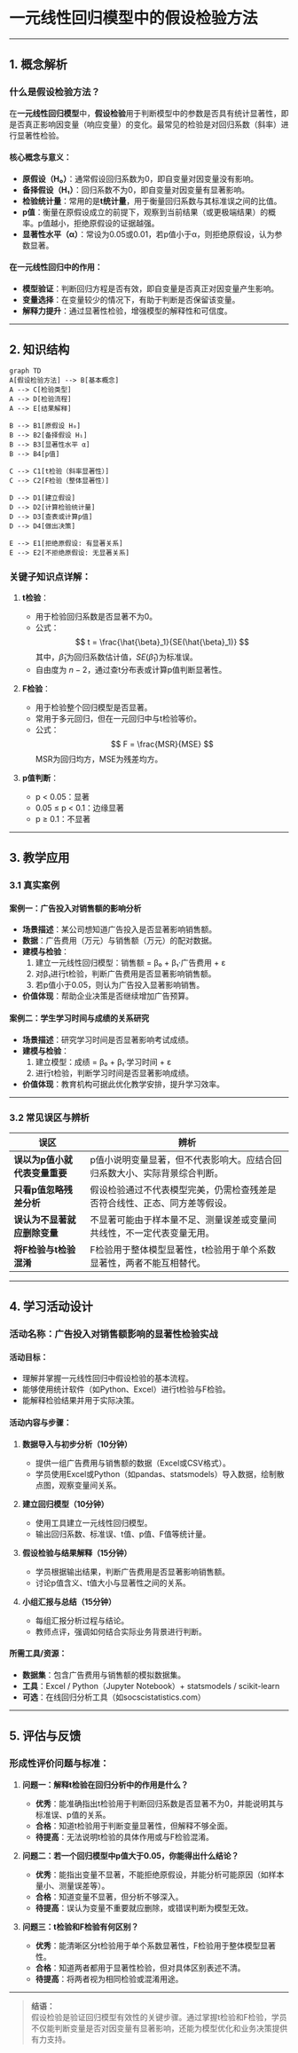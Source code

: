 # 一元线性回归模型中的假设检验方法

---

## 1. 概念解析

### 什么是假设检验方法？

在**一元线性回归模型**中，**假设检验**用于判断模型中的参数是否具有统计显著性，即是否真正影响因变量（响应变量）的变化。最常见的检验是对回归系数（斜率）进行显著性检验。

#### 核心概念与意义：

- **原假设（H₀）**：通常假设回归系数为0，即自变量对因变量没有影响。
- **备择假设（H₁）**：回归系数不为0，即自变量对因变量有显著影响。
- **检验统计量**：常用的是**t统计量**，用于衡量回归系数与其标准误之间的比值。
- **p值**：衡量在原假设成立的前提下，观察到当前结果（或更极端结果）的概率。p值越小，拒绝原假设的证据越强。
- **显著性水平（α）**：常设为0.05或0.01，若p值小于α，则拒绝原假设，认为参数显著。

#### 在一元线性回归中的作用：

- **模型验证**：判断回归方程是否有效，即自变量是否真正对因变量产生影响。
- **变量选择**：在变量较少的情况下，有助于判断是否保留该变量。
- **解释力提升**：通过显著性检验，增强模型的解释性和可信度。

---

## 2. 知识结构

```mermaid
graph TD
A[假设检验方法] --> B[基本概念]
A --> C[检验类型]
A --> D[检验流程]
A --> E[结果解释]

B --> B1[原假设 H₀]
B --> B2[备择假设 H₁]
B --> B3[显著性水平 α]
B --> B4[p值]

C --> C1[t检验（斜率显著性）]
C --> C2[F检验（整体显著性）]

D --> D1[建立假设]
D --> D2[计算检验统计量]
D --> D3[查表或计算p值]
D --> D4[做出决策]

E --> E1[拒绝原假设: 有显著关系]
E --> E2[不拒绝原假设: 无显著关系]
```

### 关键子知识点详解：

1. **t检验**：
   - 用于检验回归系数是否显著不为0。
   - 公式：  
     $$
     t = \frac{\hat{\beta}_1}{SE(\hat{\beta}_1)}
     $$
     其中，$\hat{\beta}_1$为回归系数估计值，$SE(\hat{\beta}_1)$为标准误。
   - 自由度为 $n - 2$，通过查t分布表或计算p值判断显著性。

2. **F检验**：
   - 用于检验整个回归模型是否显著。
   - 常用于多元回归，但在一元回归中与t检验等价。
   - 公式：
     $$
     F = \frac{MSR}{MSE}
     $$
     MSR为回归均方，MSE为残差均方。

3. **p值判断**：
   - p < 0.05：显著
   - 0.05 ≤ p < 0.1：边缘显著
   - p ≥ 0.1：不显著

---

## 3. 教学应用

### 3.1 真实案例

#### 案例一：广告投入对销售额的影响分析

- **场景描述**：某公司想知道广告投入是否显著影响销售额。
- **数据**：广告费用（万元）与销售额（万元）的配对数据。
- **建模与检验**：
  1. 建立一元线性回归模型：销售额 = β₀ + β₁·广告费用 + ε
  2. 对β₁进行t检验，判断广告费用是否显著影响销售额。
  3. 若p值小于0.05，则认为广告投入显著影响销售。
- **价值体现**：帮助企业决策是否继续增加广告预算。

#### 案例二：学生学习时间与成绩的关系研究

- **场景描述**：研究学习时间是否显著影响考试成绩。
- **建模与检验**：
  1. 建立模型：成绩 = β₀ + β₁·学习时间 + ε
  2. 进行t检验，判断学习时间是否显著影响成绩。
- **价值体现**：教育机构可据此优化教学安排，提升学习效率。

---

### 3.2 常见误区与辨析

| 误区 | 辨析 |
|------|------|
| **误以为p值小就代表变量重要** | p值小说明变量显著，但不代表影响大。应结合回归系数大小、实际背景综合判断。 |
| **只看p值忽略残差分析** | 假设检验通过不代表模型完美，仍需检查残差是否符合线性、正态、同方差等假设。 |
| **误认为不显著就应删除变量** | 不显著可能由于样本量不足、测量误差或变量间共线性，不一定代表变量无用。 |
| **将F检验与t检验混淆** | F检验用于整体模型显著性，t检验用于单个系数显著性，两者不能互相替代。 |

---

## 4. 学习活动设计

### 活动名称：**广告投入对销售额影响的显著性检验实战**

#### 活动目标：

- 理解并掌握一元线性回归中假设检验的基本流程。
- 能够使用统计软件（如Python、Excel）进行t检验与F检验。
- 能解释检验结果并用于实际决策。

#### 活动内容与步骤：

1. **数据导入与初步分析（10分钟）**
   - 提供一组广告费用与销售额的数据（Excel或CSV格式）。
   - 学员使用Excel或Python（如pandas、statsmodels）导入数据，绘制散点图，观察变量间关系。

2. **建立回归模型（10分钟）**
   - 使用工具建立一元线性回归模型。
   - 输出回归系数、标准误、t值、p值、F值等统计量。

3. **假设检验与结果解释（15分钟）**
   - 学员根据输出结果，判断广告费用是否显著影响销售额。
   - 讨论p值含义、t值大小与显著性之间的关系。

4. **小组汇报与总结（15分钟）**
   - 每组汇报分析过程与结论。
   - 教师点评，强调如何结合实际业务背景进行判断。

#### 所需工具/资源：

- **数据集**：包含广告费用与销售额的模拟数据集。
- **工具**：Excel / Python（Jupyter Notebook）+ statsmodels / scikit-learn
- **可选**：在线回归分析工具（如socscistatistics.com）

---

## 5. 评估与反馈

### 形成性评价问题与标准：

1. **问题一：解释t检验在回归分析中的作用是什么？**
   - **优秀**：能准确指出t检验用于判断回归系数是否显著不为0，并能说明其与标准误、p值的关系。
   - **合格**：知道t检验用于判断变量显著性，但解释不够全面。
   - **待提高**：无法说明t检验的具体作用或与F检验混淆。

2. **问题二：若一个回归模型中p值大于0.05，你能得出什么结论？**
   - **优秀**：能指出变量不显著，不能拒绝原假设，并能分析可能原因（如样本量小、测量误差等）。
   - **合格**：知道变量不显著，但分析不够深入。
   - **待提高**：误认为变量不重要就应删除，或错误判断为模型无效。

3. **问题三：t检验和F检验有何区别？**
   - **优秀**：能清晰区分t检验用于单个系数显著性，F检验用于整体模型显著性。
   - **合格**：知道两者都用于显著性检验，但对具体区别表述不清。
   - **待提高**：将两者视为相同检验或混淆用途。

---

> **结语：**  
> 假设检验是验证回归模型有效性的关键步骤。通过掌握t检验和F检验，学员不仅能判断变量是否对因变量有显著影响，还能为模型优化和业务决策提供有力支持。